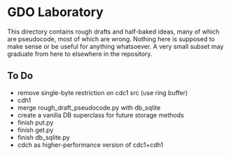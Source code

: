 # GDO Laboratory

This directory contains rough drafts and half-baked ideas, many of
which are pseudocode, most of which are wrong.  Nothing here is
supposed to make sense or be useful for anything whatsoever.  A very
small subset may graduate from here to elsewhere in the repository.

## To Do

- remove single-byte restriction on cdc1 src (use ring buffer)
- cdh1
- merge rough_draft_pseudocode.py with db_sqlite
-  create a vanilla DB superclass for future storage methods
- finish put.py
- finish get.py
- finish db_sqlite.py
- cdch as higher-performance version of cdc1+cdh1 
